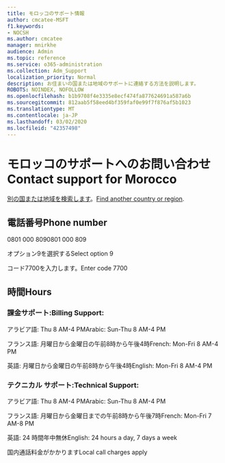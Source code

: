 ```yaml
---
title: モロッコのサポート情報
author: cmcatee-MSFT
f1.keywords:
- NOCSH
ms.author: cmcatee
manager: mnirkhe
audience: Admin
ms.topic: reference
ms.service: o365-administration
ms.collection: Adm_Support
localization_priority: Normal
description: お住まいの国または地域のサポートに連絡する方法を説明します。
ROBOTS: NOINDEX, NOFOLLOW
ms.openlocfilehash: b1b9708f4e3335e8ecf474fa877624691a587a6b
ms.sourcegitcommit: 812aab5f58eed4bf359faf0e99f7f876af5b1023
ms.translationtype: MT
ms.contentlocale: ja-JP
ms.lasthandoff: 03/02/2020
ms.locfileid: "42357498"
---
```

# <a name="contact-support-for-morocco"></a><span data-ttu-id="1b231-103">モロッコのサポートへのお問い合わせ</span><span class="sxs-lookup"><span data-stu-id="1b231-103">Contact support for Morocco</span></span>

<span data-ttu-id="1b231-104">[別の国または地域を検索します](../contact-support-for-business-products.md)。</span><span class="sxs-lookup"><span data-stu-id="1b231-104">[Find another country or region](../contact-support-for-business-products.md).</span></span>

## <a name="phone-number"></a><span data-ttu-id="1b231-105">電話番号</span><span class="sxs-lookup"><span data-stu-id="1b231-105">Phone number</span></span>
<span data-ttu-id="1b231-106">0801 000 809</span><span class="sxs-lookup"><span data-stu-id="1b231-106">0801 000 809</span></span>

<span data-ttu-id="1b231-107">オプション9を選択する</span><span class="sxs-lookup"><span data-stu-id="1b231-107">Select option 9</span></span>

<span data-ttu-id="1b231-108">コード7700を入力します。</span><span class="sxs-lookup"><span data-stu-id="1b231-108">Enter code 7700</span></span>

## <a name="hours"></a><span data-ttu-id="1b231-109">時間</span><span class="sxs-lookup"><span data-stu-id="1b231-109">Hours</span></span>
### <a name="billing-support"></a><span data-ttu-id="1b231-110">課金サポート:</span><span class="sxs-lookup"><span data-stu-id="1b231-110">Billing Support:</span></span>

<span data-ttu-id="1b231-111">アラビア語: Thu 8 AM-4 PM</span><span class="sxs-lookup"><span data-stu-id="1b231-111">Arabic: Sun-Thu 8 AM-4 PM</span></span>

<span data-ttu-id="1b231-112">フランス語: 月曜日から金曜日の午前8時から午後4時</span><span class="sxs-lookup"><span data-stu-id="1b231-112">French: Mon-Fri 8 AM-4 PM</span></span>

<span data-ttu-id="1b231-113">英語: 月曜日から金曜日の午前8時から午後4時</span><span class="sxs-lookup"><span data-stu-id="1b231-113">English: Mon-Fri 8 AM-4 PM</span></span>

### <a name="technical-support"></a><span data-ttu-id="1b231-114">テクニカル サポート:</span><span class="sxs-lookup"><span data-stu-id="1b231-114">Technical Support:</span></span>

<span data-ttu-id="1b231-115">アラビア語: Thu 8 AM-4 PM</span><span class="sxs-lookup"><span data-stu-id="1b231-115">Arabic: Sun-Thu 8 AM-4 PM</span></span>

<span data-ttu-id="1b231-116">フランス語: 月曜日から金曜日までの午前8時から午後7時</span><span class="sxs-lookup"><span data-stu-id="1b231-116">French: Mon-Fri 7 AM-8 PM</span></span>

<span data-ttu-id="1b231-117">英語: 24 時間年中無休</span><span class="sxs-lookup"><span data-stu-id="1b231-117">English: 24 hours a day, 7 days a week</span></span>

<span data-ttu-id="1b231-118">国内通話料金がかかります</span><span class="sxs-lookup"><span data-stu-id="1b231-118">Local call charges apply</span></span>
